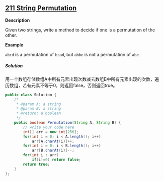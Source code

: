 ## [211 String Permutation](http://www.lintcode.com/en/problem/string-permutation/)

**Description** 

Given two strings, write a method to decide if one is a permutation of the other.

**Example**

`abcd` is a permutation of `bcad`, but `abbe` is not a permutation of `abe`

##### Solution

用一个数组存储数组A中所有元素出现次数减去数组B中所有元素出现的次数，遍历数组，若有元素不等于0，则返回false，否则返回true。

```java
public class Solution {
    /*
     * @param A: a string
     * @param B: a string
     * @return: a boolean
     */
    public boolean Permutation(String A, String B) {
        // write your code here
        int[] arr = new int[256];
        for(int i = 0; i < A.length(); i++)
            arr[A.charAt(i)]++;
        for(int i = 0; i < B.length(); i++)
            arr[B.charAt(i)]--;
        for(int i : arr)
            if(i!=0) return false;
        return true;
    }
};
```

